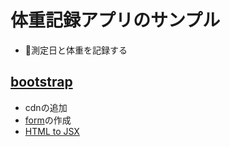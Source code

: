 # 体重記録アプリのサンプル
- 測定日と体重を記録する

## [bootstrap](https://v4-alpha.getbootstrap.com/)

- cdnの追加
- [form](https://v4-alpha.getbootstrap.com/components/forms/)の作成
- [HTML to JSX](http://magic.reactjs.net/htmltojsx.htm)

